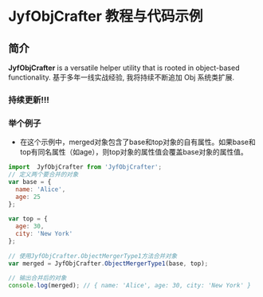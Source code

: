 # JyfObjCrafter 教程与代码示例

## 简介
**JyfObjCrafter** is a versatile helper utility that is rooted in object-based functionality.
基于多年一线实战经验, 我将持续不断追加 Obj 系统类扩展.

### 持续更新!!!

### 举个例子
- 在这个示例中，merged对象包含了base和top对象的自有属性。如果base和top有同名属性（如age），则top对象的属性值会覆盖base对象的属性值。
```js
import  JyfObjCrafter from 'JyfObjCrafter';
// 定义两个要合并的对象  
var base = {  
  name: 'Alice',  
  age: 25  
};  
  
var top = {  
  age: 30,  
  city: 'New York'  
};  
  
// 使用JyfObjCrafter.ObjectMergerType1方法合并对象  
var merged = JyfObjCrafter.ObjectMergerType1(base, top);  
  
// 输出合并后的对象  
console.log(merged); // { name: 'Alice', age: 30, city: 'New York' }

```